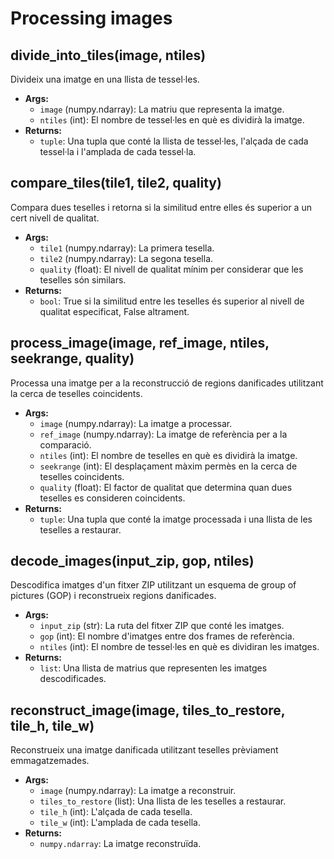 # Processing images

## divide_into_tiles(image, ntiles)
Divideix una imatge en una llista de tessel·les.

- **Args:**
    - `image` (numpy.ndarray): La matriu que representa la imatge.
    - `ntiles` (int): El nombre de tessel·les en què es dividirà la imatge.
- **Returns:**
    - `tuple`: Una tupla que conté la llista de tessel·les, l'alçada de cada tessel·la i l'amplada de cada tessel·la.

## compare_tiles(tile1, tile2, quality)
Compara dues teselles i retorna si la similitud entre elles és superior a un cert nivell de qualitat.

- **Args:**
    - `tile1` (numpy.ndarray): La primera tesella.
    - `tile2` (numpy.ndarray): La segona tesella.
    - `quality` (float): El nivell de qualitat mínim per considerar que les teselles són similars.
- **Returns:**
    - `bool`: True si la similitud entre les teselles és superior al nivell de qualitat especificat, False altrament.

## process_image(image, ref_image, ntiles, seekrange, quality)
Processa una imatge per a la reconstrucció de regions danificades utilitzant la cerca de teselles coincidents.

- **Args:**
    - `image` (numpy.ndarray): La imatge a processar.
    - `ref_image` (numpy.ndarray): La imatge de referència per a la comparació.
    - `ntiles` (int): El nombre de teselles en què es dividirà la imatge.
    - `seekrange` (int): El desplaçament màxim permès en la cerca de teselles coincidents.
    - `quality` (float): El factor de qualitat que determina quan dues teselles es consideren coincidents.
- **Returns:**
    - `tuple`: Una tupla que conté la imatge processada i una llista de les teselles a restaurar.

## decode_images(input_zip, gop, ntiles)
Descodifica imatges d'un fitxer ZIP utilitzant un esquema de group of pictures (GOP) i reconstrueix regions danificades.

- **Args:**
    - `input_zip` (str): La ruta del fitxer ZIP que conté les imatges.
    - `gop` (int): El nombre d'imatges entre dos frames de referència.
    - `ntiles` (int): El nombre de tessel·les en què es dividiran les imatges.
- **Returns:**
    - `list`: Una llista de matrius que representen les imatges descodificades.

## reconstruct_image(image, tiles_to_restore, tile_h, tile_w)
Reconstrueix una imatge danificada utilitzant teselles prèviament emmagatzemades.

- **Args:**
    - `image` (numpy.ndarray): La imatge a reconstruir.
    - `tiles_to_restore` (list): Una llista de les teselles a restaurar.
    - `tile_h` (int): L'alçada de cada tesella.
    - `tile_w` (int): L'amplada de cada tesella.
- **Returns:**
    - `numpy.ndarray`: La imatge reconstruïda.
